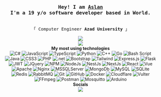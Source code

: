 <h3 align="center"><samp>Hey! I am <b><a rel="nofollow noopener noreferrer" target="_blank"
        href="#">Aslan</a></b> <br>I'm a 19 y/o software developer
    based in World.</samp></h3>
<p align="center"><br>
  <samp>
    「 Computer Engineer <b>Azad University</b> 」<br>
  </samp>
</p>
<p align="center">
  <img src="https://github-readme-stats.vercel.app/api?username=ben-aslan&show_icons=true&theme=radical"></img>
  <br>
  <img src="https://github-readme-stats.vercel.app/api/top-langs/?username=ben-aslan&layout=compact&theme=radical"></img>
  <br>
  <b>My most using technologies</b>
  <br>
  <img alt="C#" src="https://img.shields.io/badge/c%23-%23239120.svg?style=for-the-badge&logo=csharp&logoColor=white" />
<img alt="JavaScript" src="https://img.shields.io/badge/javascript-%23323330.svg?style=for-the-badge&logo=javascript&logoColor=%23F7DF1E" />
<img alt="TypeScript" src="https://img.shields.io/badge/typescript-%23007ACC.svg?style=for-the-badge&logo=typescript&logoColor=white" />
<img alt="Python" src="https://img.shields.io/badge/python-3670A0?style=for-the-badge&logo=python&logoColor=ffdd54" />
<img alt="C++" src="https://img.shields.io/badge/c++-%2300599C.svg?style=for-the-badge&logo=c%2B%2B&logoColor=white" />
<img alt="Go" src="https://img.shields.io/badge/go-%2300ADD8.svg?style=for-the-badge&logo=go&logoColor=white" />
<img alt="Bash Script" src="https://img.shields.io/badge/bash_script-%23121011.svg?style=for-the-badge&logo=gnu-bash&logoColor=white" />
<img alt="Java" src="https://img.shields.io/badge/java-%23ED8B00.svg?style=for-the-badge&logo=openjdk&logoColor=white" />
<img alt="CSS3" src="https://img.shields.io/badge/css3-%231572B6.svg?style=for-the-badge&logo=css3&logoColor=white" />
<img alt="PHP" src="https://img.shields.io/badge/php-%23777BB4.svg?style=for-the-badge&logo=php&logoColor=white" />
<img alt=".net" src="https://img.shields.io/badge/.NET-5C2D91?style=for-the-badge&logo=.net&logoColor=white" />
<img alt="Bootstrap" src="https://img.shields.io/badge/bootstrap-%238511FA.svg?style=for-the-badge&logo=bootstrap&logoColor=white" />
<img alt="Tailwind" src="https://img.shields.io/badge/tailwindcss-%2338B2AC.svg?style=for-the-badge&logo=tailwind-css&logoColor=white" />
<img alt="Express.js" src="https://img.shields.io/badge/express.js-%23404d59.svg?style=for-the-badge&logo=express&logoColor=%2361DAFB" />
<img alt="Flask" src="https://img.shields.io/badge/flask-%23000.svg?style=for-the-badge&logo=flask&logoColor=white" />
<img alt="JWT" src="https://img.shields.io/badge/JWT-black?style=for-the-badge&logo=JSON%20web%20tokens" />
<img alt="JQuery" src="https://img.shields.io/badge/jquery-%230769AD.svg?style=for-the-badge&logo=jquery&logoColor=white" />
<img alt="NPM" src="https://img.shields.io/badge/NPM-%23CB3837.svg?style=for-the-badge&logo=npm&logoColor=white" />
<img alt="NodeJs" src="https://img.shields.io/badge/node.js-6DA55F?style=for-the-badge&logo=node.js&logoColor=white" />
<img alt="NestJs" src="https://img.shields.io/badge/nestjs-%23E0234E.svg?style=for-the-badge&logo=nestjs&logoColor=white" />
<img alt="NextJs" src="https://img.shields.io/badge/Next-black?style=for-the-badge&logo=next.js&logoColor=white" />
<img alt="React" src="https://img.shields.io/badge/react-%2320232a.svg?style=for-the-badge&logo=react&logoColor=%2361DAFB" />
<img alt="Vue" src="https://img.shields.io/badge/vue.js-%2335495e.svg?style=for-the-badge&logo=vuedotjs&logoColor=%234FC08D" />
<img alt="Apache" src="https://img.shields.io/badge/apache-%23D42029.svg?style=for-the-badge&logo=apache&logoColor=white" />
<img alt="Nginx" src="https://img.shields.io/badge/nginx-%23009639.svg?style=for-the-badge&logo=nginx&logoColor=white" />
<img alt="MSSQLServer" src="https://img.shields.io/badge/Microsoft%20SQL%20Server-CC2927?style=for-the-badge&logo=microsoft%20sql%20server&logoColor=white" />
<img alt="MongoDb" src="https://img.shields.io/badge/MongoDB-%234ea94b.svg?style=for-the-badge&logo=mongodb&logoColor=white" />
<img alt="MySQL" src="https://img.shields.io/badge/mysql-4479A1.svg?style=for-the-badge&logo=mysql&logoColor=white" />
<img alt="SQLite" src="https://img.shields.io/badge/sqlite-%2307405e.svg?style=for-the-badge&logo=sqlite&logoColor=white" />
<img alt="Redis" src="https://img.shields.io/badge/redis-%23DD0031.svg?style=for-the-badge&logo=redis&logoColor=white" />
<img alt="RabbitMQ" src="https://img.shields.io/badge/rabbitmq-FF6600?style=for-the-badge&logo=rabbitmq&logoColor=white" />
<img alt="Git" src="https://img.shields.io/badge/git-%23F05033.svg?style=for-the-badge&logo=git&logoColor=white" />
<img alt="GitHub" src="https://img.shields.io/badge/github-%23121011.svg?style=for-the-badge&logo=github&logoColor=white" />
<img alt="Docker" src="https://img.shields.io/badge/docker-%230db7ed.svg?style=for-the-badge&logo=docker&logoColor=white" />
<img alt="Cloudflare" src="https://img.shields.io/badge/Cloudflare-F38020?style=for-the-badge&logo=Cloudflare&logoColor=white" />
<img alt="Vulter" src="https://img.shields.io/badge/Vultr-007BFC.svg?style=for-the-badge&logo=vultr" />
<img alt="FFmpeg" src="https://shields.io/badge/FFmpeg-%23171717.svg?logo=ffmpeg&style=for-the-badge&labelColor=171717&logoColor=5cb85c" />
<img alt="Postman" src="https://img.shields.io/badge/Postman-FF6C37?style=for-the-badge&logo=postman&logoColor=white" />
<img alt="Mosquitto" src="https://img.shields.io/badge/mosquitto-%233C5280.svg?style=for-the-badge&logo=eclipsemosquitto&logoColor=white" />
<img alt="Arduino" src="https://img.shields.io/badge/-Arduino-00979D?style=for-the-badge&logo=Arduino&logoColor=white" />
  <br>
   <b>Socials</b>
  <br>
  <a href="mailto:benkizilaslan@gmail.com" target="_blank"><img 
      src="https://img.shields.io/badge/Gmail-D14836?style=for-the-badge&logo=gmail&logoColor=white"></a>
  <!--<a href="https://www.linkedin.com/in/omansak/" target="_blank"><img
      src="https://img.shields.io/badge/linkedin-%230077B5.svg?&style=for-the-badge&logo=linkedin&logoColor=white"></a>
  <a href="www.facebook.com/omansak" target="_blank"><img
      src="https://img.shields.io/badge/Facebook-1877F2?style=for-the-badge&logo=facebook&logoColor=white"></a>
  <a href="www.twitter.com/omansak" target="_blank"><img
      src="https://img.shields.io/badge/Twitter-1DA1F2?style=for-the-badge&logo=twitter&logoColor=white"></a>
  <a href="https://discord.gg/SERVhPp" target="_blank"><img
      src="https://img.shields.io/badge/Discord-7289DA?style=for-the-badge&logo=discord&logoColor=white"></a>
  <a href="https://stackoverflow.com/users/5230705/omansak" target="_blank"><img
      src="https://img.shields.io/badge/Stack_Overflow-FE7A16?style=for-the-badge&logo=stack-overflow&logoColor=white"></a>-->
  <br>
  <br>
</P>

<!---
ben-aslan/ben-aslan is a ✨ special ✨ repository because its `README.md` (this file) appears on your GitHub profile.
You can click the Preview link to take a look at your changes.
--->
